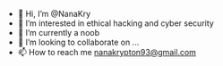 - 👋 Hi, I’m @NanaKry
- 👀 I’m interested in ethical hacking and cyber security
- 🌱 I’m currently a noob
- 💞️ I’m looking to collaborate on ...
- 📫 How to reach me nanakrypton93@gmail.com

<!---
NanaKry/NanaKry is a ✨ special ✨ repository because its `README.md` (this file) appears on your GitHub profile.
You can click the Preview link to take a look at your changes.
--->
